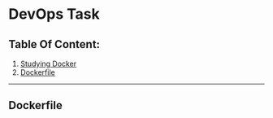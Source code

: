 # DevOps Task 

## Table Of Content:
1. [Studying Docker](Docker.md)
2. [Dockerfile](#dockerfile)


<hr>

## Dockerfile
